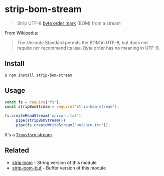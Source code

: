 # strip-bom-stream

> Strip UTF-8 [byte order mark](https://en.wikipedia.org/wiki/Byte_order_mark#UTF-8) (BOM) from a stream

From Wikipedia:

> The Unicode Standard permits the BOM in UTF-8, but does not require nor recommend its use. Byte order has no meaning in UTF-8.

## Install

```
$ npm install strip-bom-stream
```

## Usage

```js
const fs = require('fs');
const stripBomStream = require('strip-bom-stream');

fs.createReadStream('unicorn.txt')
	.pipe(stripBomStream())
	.pipe(fs.createWriteStream('unicorn.txt'));
```

It's a [`Transform` stream](https://nodejs.org/api/stream.html#stream_class_stream_transform).

## Related

- [strip-bom](https://github.com/sindresorhus/strip-bom) - String version of this module
- [strip-bom-buf](https://github.com/sindresorhus/strip-bom-buf) - Buffer version of this module
